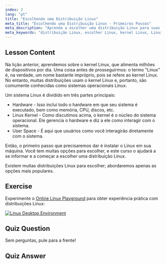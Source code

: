```yaml
---
index: 2
lang: "pt"
title: "Escolhendo uma Distribuição Linux"
meta_title: "Escolhendo uma Distribuição Linux - Primeiros Passos"
meta_description: "Aprenda a escolher uma distribuição Linux para suas necessidades. Explore opções populares e entenda o kernel, hardware e espaço do usuário. Comece sua jornada Linux!"
meta_keywords: "distribuição Linux, escolher Linux, kernel Linux, Linux para iniciantes, guia Linux, instalar Linux, tutorial Linux"
---
```


## Lesson Content

Na lição anterior, aprendemos sobre o kernel Linux, que alimenta milhões de dispositivos por dia. Uma coisa antes de prosseguirmos: o termo "Linux" é, na verdade, um nome bastante impróprio, pois se refere ao kernel Linux. No entanto, muitas distribuições usam o kernel Linux e, portanto, são comumente conhecidas como sistemas operacionais Linux.

Um sistema Linux é dividido em três partes principais:

- Hardware - Isso inclui todo o hardware em que seu sistema é executado, bem como memória, CPU, discos, etc.
- Linux Kernel - Como discutimos acima, o kernel é o núcleo do sistema operacional. Ele gerencia o hardware e diz a ele como interagir com o sistema.
- User Space - É aqui que usuários como você interagirão diretamente com o sistema.

Então, o primeiro passo que precisaremos dar é instalar o Linux em sua máquina. Você tem muitas opções para escolher, e este curso o ajudará a se informar e a começar a escolher uma distribuição Linux.

Existem muitas distribuições Linux para escolher; abordaremos apenas as opções mais populares.

## Exercise

Experimente o [Online Linux Playground](https://labex.io/pt/tutorials/linux-online-linux-playground-372915) para obter experiência prática com distribuições Linux:

[![Linux Desktop Environment](https://tutorial-screenshot.getvm.io/env-desktop.webp)](https://labex.io/pt/tutorials/linux-online-linux-playground-372915)

## Quiz Question

Sem perguntas, pule para a frente!

## Quiz Answer
